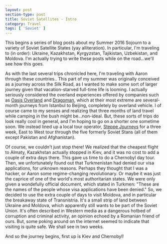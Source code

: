 ```yaml
---
layout: post
section-type: post
title: Soviet Satellites - Intro
category: Travel
tags: [ 'Soviet' ]
---
```


This begins a series of blog posts about my Summer 2016 Sojourn to a variety
of Soviet Satellite States (yay alliteration). In particular, I'm traveling
to (in order): Ukraine, Kazakhstan, Kyrgyzstan, Tajikistan, Uzbekistan, and
Moldova. I'm actually trying to write these posts while on the road...we'll
see how this goes.

As with the last several trips chronicled here, I'm traveling with Aaron
through these countries.. This part of my summer was originally conceived
as a journey across the Silk Road, as I wanted to make some sort of larger
journey given that vacation-starved full-time life is looming. I actually seriously
considered the overland experiences offered by companies such as
[Oasis Overland](http://www.oasisoverland.co.uk/)
and [Dragoman](https://www.dragoman.com/),
which at their most extreme are several-month journeys
from Istanbul to Beijing, completely by overland vehicle.
I of course came to my senses and realizing that three months of
land travel while camping in the bush might
be...non-ideal. But, these sorts of trips do look really cool in general,
and I'm hoping to go on a shorter one sometime soon.
We instead lined up a local tour operator,
[Steppe Journeys](http://www.steppejourneys.com/)
for a three week, East to West tour through the five formerly Soviet
Stans (all of them except Pakistan and Afghanistan).

Of course, we couldn't just stop there! We realized that the cheapest
flight to Almaty, Kazakhstan actually stopped in Kiev, and it was no
cost to add a couple of extra days there. This gave us time to  do a Chernobyl
day tour. Then, we unfortunately found out that Turkmenistan had
denied our visa applications, for unknown reasons. Perhaps they thought
that I was a hacker, or Aaron some regime-changing revolutionary. Or maybe
it was just the caprice of one of the world's most authoritarian states.
We were only given a wondefully official document, which stated in Turkmen:
"These are the names of the people whose visa applications have been denied."
So, we decided to use the extra couple of days to visit Moldova, and
in particular the breakaway state of Transnistria. It's a small
strip of land between Ukraine and Moldova, which apparently still wants
to be part of the Soviet Union. It's often described in Western media as a
dangerous hotbed of corruption and criminal activity, an opinion echoed
by a Romanian friend of ours. But, some poking around on the internet seemed
to indicate that visiting is quite safe. We shall see in two weeks.

And so the journey begins, first up is Kiev and Chernobyl!